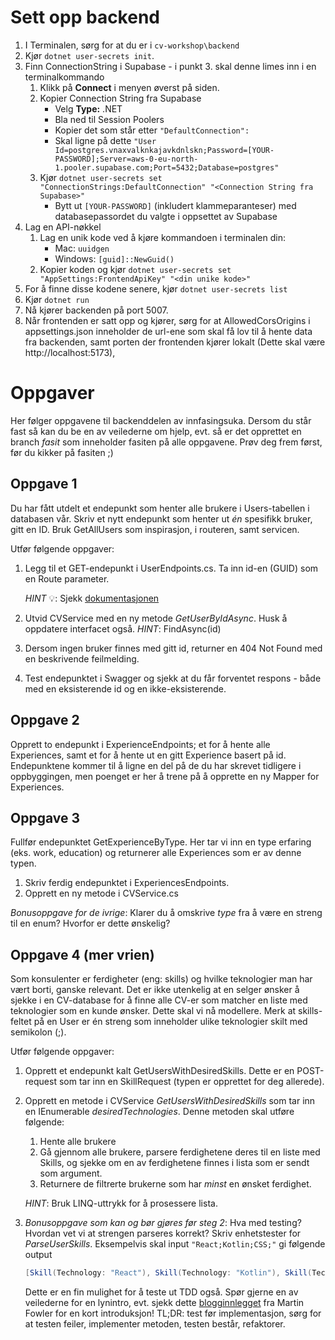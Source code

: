 ﻿# Sett opp backend

1. I Terminalen, sørg for at du er i `cv-workshop\backend`
1. Kjør `dotnet user-secrets init`.
1. Finn ConnectionString i Supabase - i punkt 3. skal denne limes inn i en terminalkommando
   1. Klikk på **Connect** i menyen øverst på siden.
   2. Kopier Connection String fra Supabase
      - Velg **Type:** .NET
      - Bla ned til Session Poolers
      - Kopier det som står etter `"DefaultConnection":`
      - Skal ligne på dette `"User Id=postgres.vnaxvalknkajavkdnlskn;Password=[YOUR-PASSWORD];Server=aws-0-eu-north-1.pooler.supabase.com;Port=5432;Database=postgres"`
   3. Kjør `dotnet user-secrets set "ConnectionStrings:DefaultConnection" "<Connection String fra Supabase>"`
      - Bytt ut `[YOUR-PASSWORD]` (inkludert klammeparanteser) med databasepassordet du valgte i oppsettet av Supabase
1. Lag en API-nøkkel
   1. Lag en unik kode ved å kjøre kommandoen i terminalen din:
      - Mac: `uuidgen`
      - Windows: `[guid]::NewGuid()`
   1. Kopier koden og kjør `dotnet user-secrets set "AppSettings:FrontendApiKey" "<din unike kode>"`
1. For å finne disse kodene senere, kjør `dotnet user-secrets list`
1. Kjør `dotnet run`
1. Nå kjører backenden på port 5007.
1. Når frontenden er satt opp og kjører, sørg for at AllowedCorsOrigins i appsettings.json inneholder de url-ene som skal få lov til å hente data fra backenden, samt porten der frontenden kjører lokalt (Dette skal være http://localhost:5173),

# Oppgaver
Her følger oppgavene til backenddelen av innfasingsuka. Dersom du står fast så kan du be en av veilederne om hjelp, evt. så er det opprettet en branch _fasit_ som inneholder fasiten på alle oppgavene. Prøv deg frem først, før du kikker på fasiten ;)

## Oppgave 1
Du har fått utdelt et endepunkt som henter alle brukere i Users-tabellen i databasen vår. Skriv et nytt endepunkt som henter ut _én_ spesifikk bruker, gitt en ID. Bruk GetAllUsers som inspirasjon, i routeren, samt servicen.

Utfør følgende oppgaver: 
1. Legg til et GET-endepunkt i UserEndpoints.cs. Ta inn id-en (GUID) som en Route parameter. 

   _HINT_ 💡: Sjekk [dokumentasjonen](https://learn.microsoft.com/en-us/aspnet/core/fundamentals/minimal-apis?view=aspnetcore-9.0)
2. Utvid CVService med en ny metode _GetUserByIdAsync_. Husk å oppdatere interfacet også. 
   _HINT_: FindAsync(id)
3. Dersom ingen bruker finnes med gitt id, returner en 404 Not Found med en beskrivende feilmelding. 
4. Test endepunktet i Swagger og sjekk at du får forventet respons - både med en eksisterende id og en ikke-eksisterende. 

## Oppgave 2
Opprett to endepunkt i ExperienceEndpoints; et for å hente alle Experiences, samt et for å hente ut en gitt Experience basert på id. Endepunktene kommer til å ligne en del på de du har skrevet tidligere i oppbyggingen, men poenget er her å trene på å opprette en ny Mapper for Experiences. 

## Oppgave 3
Fullfør endepunktet GetExperienceByType. Her tar vi inn en type erfaring (eks. work, education) og returnerer alle Experiences som er av denne typen. 
1. Skriv ferdig endepunktet i ExperiencesEndpoints.
2. Opprett en ny metode i CVService.cs

_Bonusoppgave for de ivrige_: Klarer du å omskrive _type_ fra å være en streng til en enum? Hvorfor er dette ønskelig? 

## Oppgave 4 (mer vrien)
Som konsulenter er ferdigheter (eng: skills) og hvilke teknologier man har vært borti, ganske relevant. Det er ikke utenkelig at en selger ønsker å sjekke i en CV-database for å finne alle CV-er som matcher en liste med teknologier som en kunde ønsker. Dette skal vi nå modellere. Merk at skills-feltet på en User er én streng som inneholder ulike teknologier skilt med semikolon (;). 

Utfør følgende oppgaver:

1. Opprett et endepunkt kalt GetUsersWithDesiredSkills. Dette er en POST-request som tar inn en SkillRequest (typen er opprettet for deg allerede).
2. Opprett en metode i CVService _GetUsersWithDesiredSkills_ som tar inn en IEnumerable<string> _desiredTechnologies_. Denne metoden skal utføre følgende:
    1. Hente alle brukere
    2. Gå gjennom alle brukere, parsere ferdighetene deres til en liste med Skills, og sjekke om en av ferdighetene finnes i lista som er sendt som argument.
    3. Returnere de filtrerte brukerne som har _minst_ en ønsket ferdighet.
    
    _HINT_: Bruk LINQ-uttrykk for å prosessere lista.
3. _Bonusoppgave som kan og bør gjøres før steg 2_: Hva med testing? Hvordan vet vi at strengen parseres korrekt? Skriv enhetstester for _ParseUserSkills_. Eksempelvis skal input
   ``` "React;Kotlin;CSS;" ``` gi følgende output
   ```c#
   [Skill(Technology: "React"), Skill(Technology: "Kotlin"), Skill(Technology: "CSS")] // type: IEnumerable<Skill>
   ```

   Dette er en fin mulighet for å teste ut TDD også. Spør gjerne en av veilederne for en lynintro, evt. sjekk dette [blogginnlegget](https://martinfowler.com/bliki/TestDrivenDevelopment.html) fra Martin Fowler for en kort introduksjon! TL;DR: test før implementasjon, sørg for at testen feiler, implementer metoden, testen består, refaktorer.


